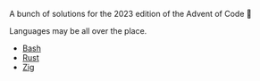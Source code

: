 A bunch of solutions for the 2023 edition of the Advent of Code 🎄

Languages may be all over the place.

- [Bash](./bash/README.md)
- [Rust](./rust/README.md)
- [Zig](./zig/README.md)
